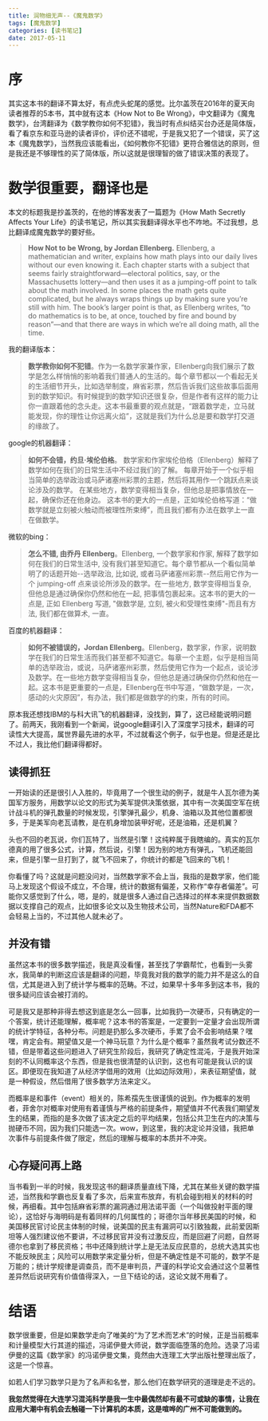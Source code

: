 ```yaml
---
title: 润物细无声--《魔鬼数学》
tags: [魔鬼数学]
categories: [读书笔记]
date: 2017-05-11
---
```


# 序
其实这本书的翻译不算太好，有点虎头蛇尾的感觉。比尔盖茨在2016年的夏天向读者推荐的5本书，其中就有这本《How Not to Be Wrong》，中文翻译为《魔鬼数学》，台湾翻译为《数学教你如何不犯错》，我当时有点纠结买台办还是简体版，看了看京东和亚马逊的读者评价，评价还不错呢，于是我又犯了一个错误，买了这本《魔鬼数学》，当然我应该能看出，《如何教你不犯错》更符合雅信达的原则，但是我还是不够理性的买了简体版，所以这就是很理智的做了错误决策的表现了。

<!-- more -->

# 数学很重要，翻译也是
本文的标题我是抄盖茨的，在他的博客发表了一篇题为《How Math Secretly Affects Your Life》的读书笔记，所以其实我翻译得水平也不咋地。不过我想，总比翻译成魔鬼数学的要好些。

>**How Not to be Wrong, by Jordan Ellenberg.** Ellenberg, a mathematician and writer, explains how math plays into our daily lives without our even knowing it. Each chapter starts with a subject that seems fairly straightforward—electoral politics, say, or the Massachusetts lottery—and then uses it as a jumping-off point to talk about the math involved. In some places the math gets quite complicated, but he always wraps things up by making sure you’re still with him. The book’s larger point is that, as Ellenberg writes, “to do mathematics is to be, at once, touched by fire and bound by reason”—and that there are ways in which we’re all doing math, all the time.

我的翻译版本：
>**数学教你如何不犯错**。作为一名数学家兼作家，Ellenberg向我们展示了数学是怎么样悄悄的影响着我们普通人的生活的。每个章节都以一个看起无关的生活细节开头，比如选举制度，麻省彩票，然后告诉我们这些故事后面用到的数学知识。有时候提到的数学知识还很复杂，但是作者有这样的能力让你一直跟着他的念头走。这本书最重要的观点就是，“跟着数学走，立马就能发现，你的理性让你远离火焰”，这就是我们为什么总是要和数学打交道的缘故了。

google的机器翻译：
>**如何不会错，约旦·埃伦伯格**。 数学家和作家埃伦伯格（Ellenberg）解释了数学如何在我们的日常生活中不经过我们的了解。 每章开始于一个似乎相当简单的选举政治或马萨诸塞州彩票的主题，然后将其用作一个跳跃点来谈论涉及的数学。 在某些地方，数学变得相当复杂，但他总是把事情放在一起，确保你还在他身边。 这本书的更大的一点是，正如埃伦伯格写道：“做数学就是立刻被火触动而被理性所束缚”，而且我们都有办法在数学上一直在做数学。

微软的bing：
>**怎么不错, 由乔丹 Ellenberg**。Ellenberg, 一个数学家和作家, 解释了数学如何在我们的日常生活中, 没有我们甚至知道它。每个章节都从一个看似简单明了的话题开始--选举政治, 比如说, 或者马萨诸塞州彩票--然后用它作为一个 jumping-off 点来谈论所涉及的数学。在一些地方, 数学变得相当复杂, 但他总是通过确保你仍然和他在一起, 把事情包裹起来。这本书的更大的一点是, 正如 Ellenberg 写道, "做数学是, 立刻, 被火和受理性束缚"-而且有方法, 我们都在做算术, 一直。

百度的机器翻译：
>**如何不被错误的，Jordan Ellenberg**。Ellenberg，数学家，作家，说明数学在我们的日常生活而我们甚至都不知道它。每章一个主题，似乎是相当简单的选举政治，或说，马萨诸塞州彩票，然后使用它作为一个起点，谈论涉及数学。在一些地方数学变得相当复杂，但他总是通过确保你仍然和他在一起。这本书是更重要的一点是，Ellenberg在书中写道，“做数学是，一次，感动的火灾原因”，有办法，我们都是做数学的约束，所有的时间。

原本我还想找IBM的与科大讯飞的机器翻译，没找到，算了，这已经能说明问题了。前两天，我刚看到一个新闻，说google翻译引入了深度学习技术，翻译的可读性大大提高，属世界最先进的水平，不过就看这个例子，似乎也是。但是还是比不过人，我比他们翻译得都好。

## 读得抓狂
一开始读的还是很引人入胜的，毕竟用了一个很生动的例子，就是牛人瓦尔德为美国军方服务，用数学以论文的形式为美军提供决策依据，其中有一次美国空军在统计战斗机的弹孔数量的时候发现，引擎弹孔最少，机身、油箱以及其他位置都很多，于是美军向老瓦请教，是在机身增加装甲好呢，还是油箱，还是机翼？

头也不回的老瓦说，你们瓦特了，当然是引擎！这纯粹属于我瞎编的。真实的瓦尔德真的用了很多公式，计算，然后说，引擎！因为别的地方有弹孔，飞机还能回来，但是引擎一旦打到了，就飞不回来了，你统计的都是飞回来的飞机！

你看懂了吗？这就是问题没问对，当然数学家不会上当，我指的是数学家，他们能马上发现这个假设不成立，不合理，统计的数据有偏差，又称作“幸存者偏差”。可能你又感觉到了什么，嗯，是的，就是很多人通过自己选择过的样本来提供数据数据以支撑自己的观点，比如很多论文以及生物技术公司，当然Nature和FDA都不会轻易上当的，不过其他人就未必了。

## 并没有错
虽然这本书的很多数学描述，我是真没看懂，甚至找了学霸帮忙，也看到一头雾水，我简单的判断这应该是翻译的问题，毕竟我对我的数学的能力并不是这么的自信，尤其是进入到了统计学与概率的范畴。不过，如果早十多年多到这本书，我的很多疑问应该会被打消的。

可是我又是那种非得去想这到底是怎么一回事，比如我扔一次硬币，只有确定的一个答案，统计还能理解，概率呢？这本书的答案是，一定要到一定量才会出现所谓的统计学特征，各种分布。问题是扔那么多次硬币，手累了会不会影响结果？嘿嘿，肯定会有。期望值又是一个神马玩意？为什么是个概率？虽然我考试分数还不错，但是带着这些问题进入了研究生阶段后，我研究了确定性混沌，于是我开始深刻的不认同概率这个东西，但是我也很清楚的认识到，这也有可能是我认识的误区。即便现在我知道了从经济学借用的效用（比如边际效用），来表征期望值，就是一种假设，然后借用了很多数学方法来定义。

而概率是和事件（event）相关的，陈希孺先生很谨慎的说到。作为概率的发明者，菲舍尔对概率对使用有着谨慎与严格的前提条件，期望值并不代表我们期望发生的结果，而指的是多次做了该决定之后的平均结果，包括公共卫生在内的决策与抛硬币不同，因为我们只能选一次。wow，到这里，我的决定论并没错，我把单次事件与前提条件做了限定，然后的理解与概率的本质并不冲突。

## 心存疑问再上路
当书看到一半的时候，我发现这书的翻译质量直线下降，尤其在某些关键的数学描述，当然我和学霸也反复看了多次，后来宣布放弃，有机会碰到相关的材料的时候，再细看。其中包括麻省彩票的漏洞通过用法诺平面（一个叫做投射平面的理论），这恰好与海明码是有着同样的几何属性的；哥德尔当年移民美国的时候，和美国移民官讨论民主体制的时候，说美国的民主有漏洞可以引致独裁，此前爱因斯坦等人强烈建议他不要讲，不过移民官并没有过激反应，而是回避了问题，自然哥德尔也拿到了移民资格；书中还降到统计学上是无法反应民意的，总统大选其实也不能反映民主；风险可以用数学来定量分析，但是不确定性是不可能的，数学不是万能的；统计学规律是调查员，而不是审判员，严谨的科学论文会通过这个显著性差异然后说研究有价值值得深入，一旦下结论的话，这论文就不用看了。

# 结语
数学很重要，但是如果数学走向了唯美的“为了艺术而艺术”的时候，正是当前概率和计量模型大行其道的描述，冯诺伊曼大师说，数学面临堕落的危险。选录了冯诺伊曼的这篇《数学家》的冯诺伊曼文集，竟然由大连理工大学出版社整理出版了，这是一个惊喜。

如若人们学习数学只是为了名声和名誉，那么他们在数学研究的道理是走不远的。

**我忽然觉得在大连学习混沌科学是我一生中最偶然却有最不可或缺的事情，让我在应用大潮中有机会去触碰一下计算机的本质，这是喧哗的广州不可能做到的。**
